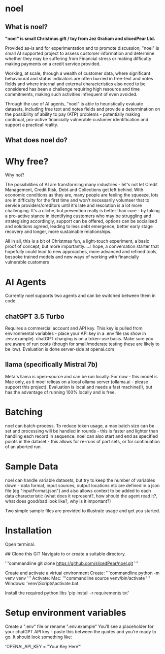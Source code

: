 # noel

## What is noel?
**"noel" is small Christmas gift / toy from Jez Graham and slicedPear Ltd.**

Provided as-is and for experimentation and to promote discussion, "noel" is small AI supported project to assess customer information and determine whether they may be suffering from Financial stress or making difficulty making payments on a credit service provided.

Working, at scale, through a wealth of customer data, where significant behavioural and status indicators are often burried in free-text and notes fields and where internal and external characteristics also need to be considered has been a challenge requiring high resource and time commitments, making such activities infrequent of even avoided. 

Through the use of AI agents, "noel" is able to heuristically evaluate datasets, including free text and notes fields and provide a determination on the possibility of ability to pay (ATP) problems - potentially making continual, pro-active financially vulnerable customer identification and support a practical reality.

## What does noel do?

# Why free?
Why not? 

The possibilities of AI are transforming many industries - let's not let Credit Management, Credit Risk, Debt and Collections get left behind. With economic conditions as they are, many people are feeling the squeeze, lots are in difficulty for the first time and won't necessarily volunteer that to service providers/creditors until it's late and resolution is a lot more challenging. It's a cliche, but prevention really is better than cure - by taking a pro-active stance in identifying customers who may be struggling and strategising accordingly, support can be offered, options can be socialised and solutions agreed, leading to less debt emergence, better early stage recovery and longer, more sustainable relationships.

All in all, this is a bit of Christmas fun, a light-touch experiment, a basic proof of concept, but more importantly.....I hope, a conversation starter that hopefully could lead to new approaches, more advanced and refined tools, bespoke trained models and new ways of working with financially vulnerable customers

# AI Agents
Currently noel supports two agents and can be switched between them in code.

## chatGPT 3.5 Turbo
Requires a commercial account and API key. This key is pulled from environmental variables - place your API key in a .env file (as show in .env.example). chatGPT charging is on a token-use basis. Make sure you are aware of run costs (though for small/moderate testing these are likely to be low). Evaluation is done server-side at openai.com

## llama (specifically Mistral 7b)
Meta's llama is open-source and can be run locally. For now - this model is Mac only, as it moel relieas on a local ollama server (ollama.ai - please support this project). Evaluation is local and needs a fast machine(!), but has the advantage of running 100% locally and is free.

# Batching
noel can batch-process. To reduce token usage, a max batch size can be set and processing will be handled in rounds - this is faster and lighter than handling each record in sequence. noel can also start and end as specified points in the dataset - this allows for re-runs of part sets, or for continuation of an aborted run.

# Sample Data
noel can handle variable datasets, but try to keep the number of variables down - data format, input sources, output locations etc are defined in a json file (eg "inputFormat.json") and also allows context to be added to each data characteristic (what does it represent?, how should the agent read it?, what does good/bad look like?, why is it important?)

Two simple sample files are provided to illustrate usage and get you started.

# Installation

Open terminal.

## Clone this GIT
Navigate to or create a suitable directory.

'''commandline
git clone https://github.com/slicedPear/noel.git
'''

Create and activate a virtual environment
Create:
'''commandline
python -m venv venv
'''
Activate:
Mac:
'''commandline
source venv/bin/activate
'''
Windows:
'venv\Scripts\activate.bat

Install the required python libs
'pip install -r requirements.txt'

# Setup environment variables
Create a ".env" file or rename ".env.example"
You'll see a placeholder for your chatGPT API key - paste this between the quotes and you're ready to go. It should look something like:

'OPENAI_API_KEY = "Your Key Here"'



